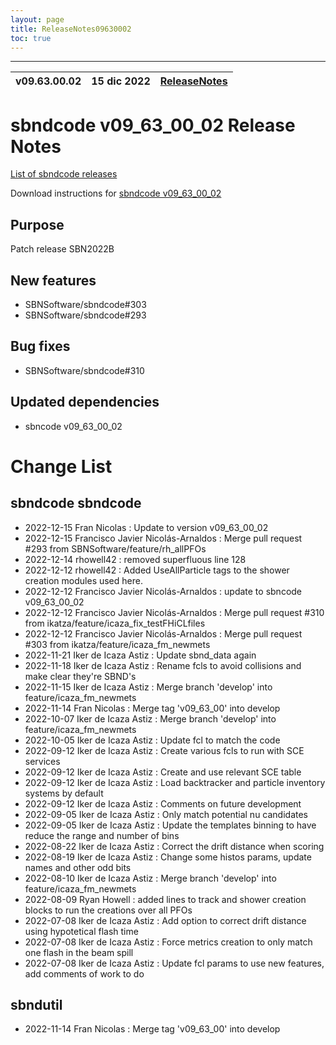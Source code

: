 ```yaml
---
layout: page
title: ReleaseNotes09630002
toc: true
---
```


-----------------------------------------------------------------------------
| v09.63.00.02 | 15 dic 2022 | [ReleaseNotes](ReleaseNotes09630002.html) |
| --- | --- | --- |



sbndcode v09_63_00_02 Release Notes
=======================================================================================

[List of sbndcode releases](List_of_SBND_code_releases.html)

Download instructions for [sbndcode v09_63_00_02](http://scisoft.fnal.gov/scisoft/bundles/sbnd/v09_63_00_02/sbndcode-v09_63_00_02.html)

Purpose
---------------------------------------------------
Patch release SBN2022B

New features
---------------------------------------------------
- SBNSoftware/sbndcode#303
- SBNSoftware/sbndcode#293

Bug fixes
---------------------------------------------------
- SBNSoftware/sbndcode#310

Updated dependencies
---------------------------------------------------
- sbncode v09_63_00_02

Change List
==========================================

sbndcode sbndcode
---------------------------------------------------

* 2022-12-15  Fran Nicolas : Update to version v09_63_00_02
* 2022-12-15  Francisco Javier Nicolás-Arnaldos : Merge pull request #293 from SBNSoftware/feature/rh_allPFOs
* 2022-12-14  rhowell42 : removed superfluous line 128
* 2022-12-12  rhowell42 : Added UseAllParticle tags to the shower creation modules used here.
* 2022-12-12  Francisco Javier Nicolás-Arnaldos : update to sbncode v09_63_00_02
* 2022-12-12  Francisco Javier Nicolás-Arnaldos : Merge pull request #310 from ikatza/feature/icaza_fix_testFHiCLfiles
* 2022-12-12  Francisco Javier Nicolás-Arnaldos : Merge pull request #303 from ikatza/feature/icaza_fm_newmets
* 2022-11-21  Iker de Icaza Astiz : Update sbnd_data again
* 2022-11-18  Iker de Icaza Astiz : Rename fcls to avoid collisions and make clear they're SBND's
* 2022-11-15  Iker de Icaza Astiz : Merge branch 'develop' into feature/icaza_fm_newmets
* 2022-11-14  Fran Nicolas : Merge tag 'v09_63_00' into develop
* 2022-10-07  Iker de Icaza Astiz : Merge branch 'develop' into feature/icaza_fm_newmets
* 2022-10-05  Iker de Icaza Astiz : Update fcl to match the code
* 2022-09-12  Iker de Icaza Astiz : Create various fcls to run with SCE services
* 2022-09-12  Iker de Icaza Astiz : Create and use relevant SCE table
* 2022-09-12  Iker de Icaza Astiz : Load backtracker and particle inventory systems by default
* 2022-09-12  Iker de Icaza Astiz : Comments on future development
* 2022-09-05  Iker de Icaza Astiz : Only match potential nu candidates
* 2022-09-05  Iker de Icaza Astiz : Update the templates binning to have reduce the range and number of bins
* 2022-08-22  Iker de Icaza Astiz : Correct the drift distance when scoring
* 2022-08-19  Iker de Icaza Astiz : Change some histos params, update names and other odd bits
* 2022-08-10  Iker de Icaza Astiz : Merge branch 'develop' into feature/icaza_fm_newmets
* 2022-08-09  Ryan Howell : added lines to track and shower creation blocks to run the creations over all PFOs
* 2022-07-08  Iker de Icaza Astiz : Add option to correct drift distance using hypotetical flash time
* 2022-07-08  Iker de Icaza Astiz : Force metrics creation to only match one flash in the beam spill
* 2022-07-08  Iker de Icaza Astiz : Update fcl params to use new features, add comments of work to do

sbndutil
---------------------------------------------------

* 2022-11-14  Fran Nicolas : Merge tag 'v09_63_00' into develop
